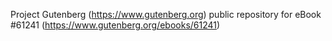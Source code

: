 Project Gutenberg (https://www.gutenberg.org) public repository for
eBook #61241 (https://www.gutenberg.org/ebooks/61241)

